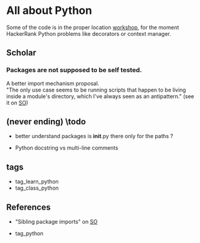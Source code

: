 # All about Python

Some of the code is in the proper location [workshop](https://github.com/landron/workshop/tree/master/python), for the moment  HackerRank Python problems like decorators or context manager.

## Scholar

### Packages are not supposed to be self tested.

A better import mechanism proposal.    
"The only use case seems to be running scripts that happen to be living inside a module's directory, which I've always seen as an antipattern." (see it on [SO](https://stackoverflow.com/questions/6323860/sibling-package-imports))

## (never ending) \todo
 * better understand packages 
    is __init__.py there only for the paths ?

 * Python docstring vs multi-line comments

## tags
 * tag_learn_python
 * tag_class_python

## References
 * "Sibling package imports" on [SO](https://stackoverflow.com/questions/6323860/sibling-package-imports)

 * tag_python
